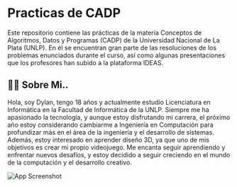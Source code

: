 # Practicas de CADP

Este repositorio contiene las prácticas de la materia Conceptos de Algoritmos, Datos y Programas (CADP) de la Universidad Nacional de La Plata (UNLP). En él se encuentran gran parte de las resoluciones de los problemas enunciados durante el curso, así como algunas presentaciones que los profesores han subido a la plataforma IDEAS.
## 🐱‍👤 Sobre Mi..
Hola, soy Dylan, tengo 18 años y actualmente estudio Licenciatura en Informática en la Facultad de Informática de la UNLP. Siempre me ha apasionado la tecnología, y aunque estoy disfrutando mi carrera, el próximo año estoy considerando cambiarme a Ingeniería en Computación para profundizar más en el área de la ingeniería y el desarrollo de sistemas. Además, estoy interesado en aprender diseño 3D, ya que uno de mis objetivos es crear mi propio videojuego. Me encanta seguir aprendiendo y enfrentar nuevos desafíos, y estoy decidido a seguir creciendo en el mundo de la computación y el desarrollo creativo.

![App Screenshot](https://www.ultraimagehub.com/wallpapers/tr:flp-false,gx-0.8,gy-0.5,q-75,rh-3264,rw-5824,th-1080,tw-1920/1224958800461692938.jpeg)
